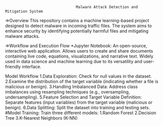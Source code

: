                                     Malware Attack Detection and Mitigation System
=>Overview
This repository contains a machine learning-based project designed to detect malware in incoming traffic files. The system aims to enhance security by 
identifying potentially harmful files and mitigating malware attacks.

=>Workflow and Execution Flow
*Jupyter Notebook: An open-source, interactive web application.
    Allows users to create and share documents containing live code, equations, visualizations, and narrative text.
    Widely used in data science and machine learning due to its versatility and user-friendly interface.

Model Workflow
1.Data Exploration:
    Check for null values in the dataset.
2.Examine the distribution of the target variable (indicating whether a file is malicious or benign).
3.Handling Imbalanced Data:
    Address class imbalances using resampling techniques (e.g., oversampling, undersampling).
5.Feature Selection and Target Variable Definition:
    Separate features (input variables) from the target variable (malicious or benign).
6.Data Splitting:
    Split the dataset into training and testing sets.
#Model Training:
Train three different models:
1.Random Forest
2.Decision Tree
3.K-Nearest Neighbors (K-NN)

